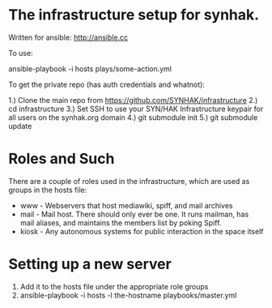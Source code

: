 The infrastructure setup for synhak.
==========

Written for ansible: http://ansible.cc

To use:

  ansible-playbook -i hosts plays/some-action.yml

To get the private repo (has auth credentials and whatnot):

1.) Clone the main repo from https://github.com/SYNHAK/infrastructure
2.) cd infrastructure
3.) Set SSH to use your SYN/HAK Infrastructure keypair for all users on the synhak.org domain
4.) git submodule init
5.) git submodule update

Roles and Such
=========
There are a couple of roles used in the infrastructure, which are used as groups
in the hosts file:

* www - Webservers that host mediawiki, spiff, and mail archives
* mail - Mail host. There should only ever be one. It runs mailman, has mail
  aliases, and maintains the members list by poking Spiff.
* kiosk - Any autonomous systems for public interaction in the space itself

Setting up a new server
==========

1. Add it to the hosts file under the appropriate role groups
2. ansible-playbook -i hosts -l the-hostname playbooks/master.yml
